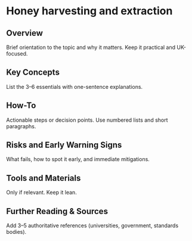 # Honey harvesting and extraction

## Overview
Brief orientation to the topic and why it matters. Keep it practical and UK-focused.

## Key Concepts
List the 3–6 essentials with one-sentence explanations.

## How-To
Actionable steps or decision points. Use numbered lists and short paragraphs.

## Risks and Early Warning Signs
What fails, how to spot it early, and immediate mitigations.

## Tools and Materials
Only if relevant. Keep it lean.

## Further Reading & Sources
Add 3–5 authoritative references (universities, government, standards bodies).
